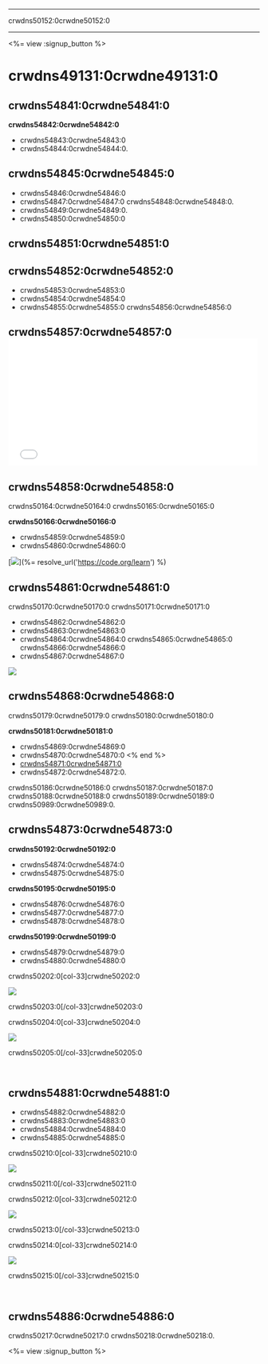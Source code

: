 * * *

crwdns50152:0crwdne50152:0

* * *

<%= view :signup_button %>

# crwdns49131:0crwdne49131:0

## crwdns54841:0crwdne54841:0

**crwdns54842:0crwdne54842:0**

  * crwdns54843:0crwdne54843:0
  * crwdns54844:0crwdne54844:0.

## crwdns54845:0crwdne54845:0

  * crwdns54846:0crwdne54846:0
  * crwdns54847:0crwdne54847:0 crwdns54848:0crwdne54848:0.
  * crwdns54849:0crwdne54849:0.
  * crwdns54850:0crwdne54850:0

## crwdns54851:0crwdne54851:0

## crwdns54852:0crwdne54852:0

  * crwdns54853:0crwdne54853:0
  * crwdns54854:0crwdne54854:0
  * crwdns54855:0crwdne54855:0 crwdns54856:0crwdne54856:0

## crwdns54857:0crwdne54857:0 <iframe width="500" height="255" src="//www.youtube.com/embed/SrnvvWDm73k" frameborder="0" allowfullscreen></iframe>
## crwdns54858:0crwdne54858:0

crwdns50164:0crwdne50164:0 crwdns50165:0crwdne50165:0

**crwdns50166:0crwdne50166:0**

  * crwdns54859:0crwdne54859:0
  * crwdns54860:0crwdne54860:0

[![](/images/fit-700/tutorials.png)](%= resolve_url('https://code.org/learn') %)

## crwdns54861:0crwdne54861:0

crwdns50170:0crwdne50170:0 crwdns50171:0crwdne50171:0

  * crwdns54862:0crwdne54862:0
  * crwdns54863:0crwdne54863:0
  * crwdns54864:0crwdne54864:0 crwdns54865:0crwdne54865:0 crwdns54866:0crwdne54866:0
  * crwdns54867:0crwdne54867:0 

![](/images/fit-350/group_ipad.jpg)

## crwdns54868:0crwdne54868:0

crwdns50179:0crwdne50179:0 crwdns50180:0crwdne50180:0

**crwdns50181:0crwdne50181:0**

  * crwdns54869:0crwdne54869:0
  * crwdns54870:0crwdne54870:0 <% end %>
  * [crwdns54871:0crwdne54871:0](https://www.youtube.com/watch?v=6XvmhE1J9PY)
  * crwdns54872:0crwdne54872:0.

crwdns50186:0crwdne50186:0 crwdns50187:0crwdne50187:0 crwdns50188:0crwdne50188:0 crwdns50189:0crwdne50189:0 crwdns50989:0crwdne50989:0.

## crwdns54873:0crwdne54873:0

**crwdns50192:0crwdne50192:0**

  * crwdns54874:0crwdne54874:0
  * crwdns54875:0crwdne54875:0

**crwdns50195:0crwdne50195:0**

  * crwdns54876:0crwdne54876:0
  * crwdns54877:0crwdne54877:0
  * crwdns54878:0crwdne54878:0

**crwdns50199:0crwdne50199:0**

  * crwdns54879:0crwdne54879:0
  * crwdns54880:0crwdne54880:0

crwdns50202:0[col-33]crwdne50202:0

![](/images/fit-250/highschoolgirls.jpeg)

crwdns50203:0[/col-33]crwdne50203:0

crwdns50204:0[col-33]crwdne50204:0

![](/images/fit-300/group_ar.jpg)

crwdns50205:0[/col-33]crwdne50205:0

<p style="clear:both">
  &nbsp;
</p>

## crwdns54881:0crwdne54881:0

  * crwdns54882:0crwdne54882:0
  * crwdns54883:0crwdne54883:0
  * crwdns54884:0crwdne54884:0
  * crwdns54885:0crwdne54885:0

crwdns50210:0[col-33]crwdne50210:0

![](/images/fit-250/celebrate2.jpeg)

crwdns50211:0[/col-33]crwdne50211:0

crwdns50212:0[col-33]crwdne50212:0

![](/images/fit-260/highlight-certificates.jpg)

crwdns50213:0[/col-33]crwdne50213:0

crwdns50214:0[col-33]crwdne50214:0

![](/images/fit-300/boy-certificate.jpg)

crwdns50215:0[/col-33]crwdne50215:0

<p style="clear:both">
  &nbsp;
</p>

## crwdns54886:0crwdne54886:0

crwdns50217:0crwdne50217:0 crwdns50218:0crwdne50218:0.

<%= view :signup_button %>